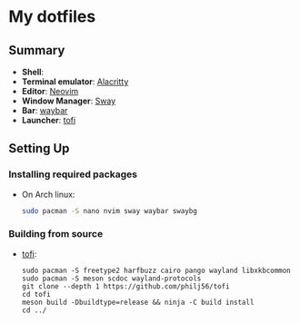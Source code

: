 # My dotfiles

## Summary
- **Shell**: 
- **Terminal emulator**: [Alacritty](https://github.com/alacritty/alacritty)
- **Editor**: [Neovim](https://neovim.io/)
- **Window Manager**: [Sway](https://swaywm.org/)
- **Bar**: [waybar](https://github.com/Alexays/Waybar)
- **Launcher**: [tofi](https://github.com/philj56/tofi)

## Setting Up
### Installing required packages
- On Arch linux:
  ```bash
  sudo pacman -S nano nvim sway waybar swaybg
  ```

### Building from source
- [tofi](https://github.com/philj56/tofi):
  ```
  sudo pacman -S freetype2 harfbuzz cairo pango wayland libxkbcommon
  sudo pacman -S meson scdoc wayland-protocols
  git clone --depth 1 https://github.com/philj56/tofi
  cd tofi
  meson build -Dbuildtype=release && ninja -C build install
  cd ../
  ```
